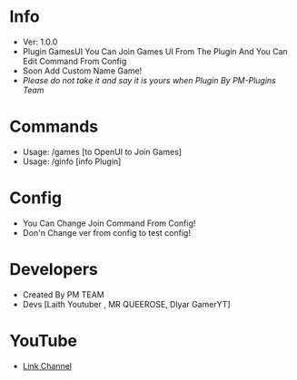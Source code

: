 # Info
- Ver: 1.0.0
- Plugin GamesUI You Can Join Games UI From The Plugin And You Can Edit Command From Config 
- Soon Add Custom Name Game!
- *Please do not take it and say it is yours when Plugin By PM-Plugins Team*

# Commands
- Usage: /games [to OpenUI to Join Games]
- Usage: /ginfo [info Plugin]

# Config
- You Can Change Join Command From Config!
- Don'n Change ver from config to test config!

# Developers
- Created By PM TEAM 
- Devs [Laith Youtuber , MR QUEEROSE, Dlyar GamerYT]

# YouTube
- [Link Channel](https://www.youtube.com/channel/UCM7WWOmQmD8b_fBWQmFxl8w)
